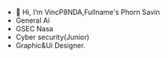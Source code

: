- 👋 Hi, I’m VincP8NDA,Fullname's Phorn Savin
- General Ai
- GSEC Nasa
- Cyber security(Junior)
- Graphic&Ui Designer.

<!---
VincP8NDA/VincP8NDA is a ✨ special ✨ repository because its `README.md` (this file) appears on your GitHub profile.
You can click the Preview link to take a look at your changes.
--->
